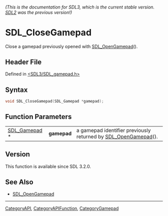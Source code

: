 ###### (This is the documentation for SDL3, which is the current stable version. [SDL2](https://wiki.libsdl.org/SDL2/) was the previous version!)
# SDL_CloseGamepad

Close a gamepad previously opened with [SDL_OpenGamepad](SDL_OpenGamepad)().

## Header File

Defined in [<SDL3/SDL_gamepad.h>](https://github.com/libsdl-org/SDL/blob/main/include/SDL3/SDL_gamepad.h)

## Syntax

```c
void SDL_CloseGamepad(SDL_Gamepad *gamepad);
```

## Function Parameters

|                              |             |                                                                                   |
| ---------------------------- | ----------- | --------------------------------------------------------------------------------- |
| [SDL_Gamepad](SDL_Gamepad) * | **gamepad** | a gamepad identifier previously returned by [SDL_OpenGamepad](SDL_OpenGamepad)(). |

## Version

This function is available since SDL 3.2.0.

## See Also

- [SDL_OpenGamepad](SDL_OpenGamepad)

----
[CategoryAPI](CategoryAPI), [CategoryAPIFunction](CategoryAPIFunction), [CategoryGamepad](CategoryGamepad)

